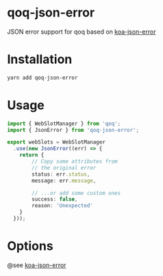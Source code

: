 # qoq-json-error
JSON error support for qoq based on [koa-json-error](https://github.com/koajs/json-error)

# Installation

```bash
yarn add qoq-json-error
```

# Usage
```typescript
import { WebSlotManager } from 'qoq';
import { JsonError } from 'qoq-json-error';

export webSlots = WebSlotManager
  .use(new JsonError((err) => {
    return {
        // Copy some attributes from
        // the original error
        status: err.status,
        message: err.message,

        // ...or add some custom ones
        success: false,
        reason: 'Unexpected'
    }
  }));
```

# Options
@see [koa-json-error](https://github.com/koajs/json-error#koa-json-error)
